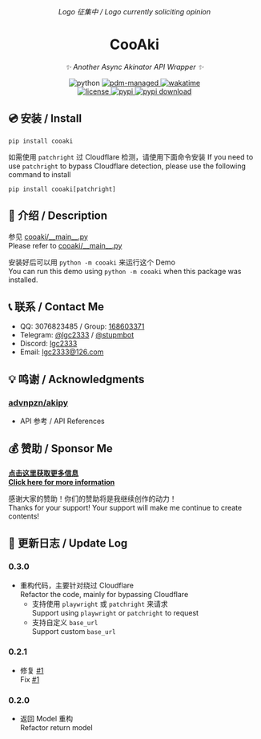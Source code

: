 <!-- markdownlint-disable MD031 MD033 MD036 MD041 -->

<div align="center">

_Logo 征集中 / Logo currently soliciting opinion_

# CooAki

_✨ Another Async Akinator API Wrapper ✨_

<img src="https://img.shields.io/badge/python-3.10+-blue.svg" alt="python">
<a href="https://pdm.fming.dev">
  <img src="https://img.shields.io/badge/pdm-managed-blueviolet" alt="pdm-managed">
</a>
<a href="https://wakatime.com/badge/user/b61b0f9a-f40b-4c82-bc51-0a75c67bfccf/project/f33b1b73-7e24-494b-945b-501cf458dc19">
  <img src="https://wakatime.com/badge/user/b61b0f9a-f40b-4c82-bc51-0a75c67bfccf/project/f33b1b73-7e24-494b-945b-501cf458dc19.svg" alt="wakatime">
</a>

<br />

<a href="./LICENSE">
  <img src="https://img.shields.io/github/license/lgc2333/cooaki.svg" alt="license">
</a>
<a href="https://pypi.python.org/pypi/cooaki">
  <img src="https://img.shields.io/pypi/v/cooaki.svg" alt="pypi">
</a>
<a href="https://pypi.python.org/pypi/cooaki">
  <img src="https://img.shields.io/pypi/dm/cooaki" alt="pypi download">
</a>

</div>

## 💿 安装 / Install

```shell
pip install cooaki
```

如需使用 `patchright` 过 Cloudflare 检测，请使用下面命令安装
If you need to use `patchright` to bypass Cloudflare detection, please use the following command to install

```shell
pip install cooaki[patchright]
```

## 📖 介绍 / Description

参见 [cooaki/\_\_main\_\_.py](https://github.com/lgc2333/cooaki/blob/master/cooaki/__main__.py)  
Please refer to [cooaki/\_\_main\_\_.py](https://github.com/lgc2333/cooaki/blob/master/cooaki/__main__.py)

安装好后可以用 `python -m cooaki` 来运行这个 Demo  
You can run this demo using `python -m cooaki` when this package was installed.

## 📞 联系 / Contact Me

- QQ: 3076823485 / Group: [168603371](https://qm.qq.com/q/EikuZ5sP4G)
- Telegram: [@lgc2333](https://t.me/lgc2333) / [@stupmbot](https://t.me/stupmbot)
- Discord: [lgc2333](https://discordapp.com/users/810486152401256448)
- Email: [lgc2333@126.com](mailto:lgc2333@126.com)

## 💡 鸣谢 / Acknowledgments

### [advnpzn/akipy](https://github.com/advnpzn/akipy)

- API 参考 / API References

## 💰 赞助 / Sponsor Me

**[点击这里获取更多信息  
Click here for more information](https://blog.lgc2333.top/donate)**

感谢大家的赞助！你们的赞助将是我继续创作的动力！  
Thanks for your support! Your support will make me continue to create contents!

## 📝 更新日志 / Update Log

### 0.3.0

- 重构代码，主要针对绕过 Cloudflare  
  Refactor the code, mainly for bypassing Cloudflare
  - 支持使用 `playwright` 或 `patchright` 来请求  
    Support using `playwright` or `patchright` to request
  - 支持自定义 `base_url`  
    Support custom `base_url`

### 0.2.1

- 修复 [#1](https://github.com/lgc2333/cooaki/issues/1)  
  Fix [#1](https://github.com/lgc2333/cooaki/issues/1)

### 0.2.0

- 返回 Model 重构  
  Refactor return model
